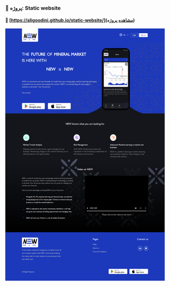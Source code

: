 ### 📑 پروژه: Static website 
#### 📌 [https://aligoodini.github.io/static-website/](مشاهده پروژه)

<img src="https://github.com/aligoodini/static-website/blob/main/screencapture-127-0-0-1-5500-2024-07-17-23_23_31.png" style="width:900px; height:800px"/>
